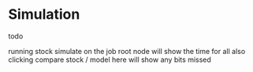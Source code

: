 # Simulation

todo

running stock simulate on the job root node will show the time for all
also clicking compare stock / model here will show any bits missed
